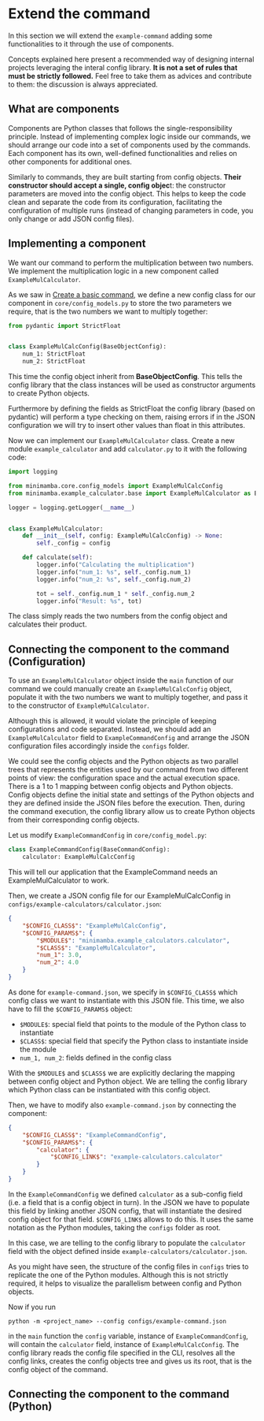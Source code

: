 # Extend the command
In this section we will extend the `example-command` adding some functionalities to it through the use of components.

Concepts explained here present a recommended way of designing internal projects leveraging the interal config library. **It is not a set of rules that must be strictly followed.** Feel free to take them as advices and contribute to them: the discussion is always appreciated.

## What are components
Components are Python classes that follows the single-responsibility principle. Instead of implementing complex logic inside our commands, we should arrange our code into a set of components used by the commands. Each component has its own, well-defined functionalities and relies on other components for additional ones.

Similarly to commands, they are built starting from config objects. **Their constructor should accept a single, config objec**t: the constructor parameters are moved into the config object. This helps to keep the code clean and separate the code from its configuration, facilitating the configuration of multiple runs (instead of changing parameters in code, you only change or add JSON config files).

## Implementing a component
We want our command to perform the multiplication between two numbers. We implement the multiplication logic in a new component called `ExampleMulCalculator`.

As we saw in [Create a basic command](creating-command.md), we define a new config class for our component in `core/config_models.py` to store the two parameters we require, that is the two numbers we want to multiply together:

```python
from pydantic import StrictFloat


class ExampleMulCalcConfig(BaseObjectConfig):
    num_1: StrictFloat
    num_2: StrictFloat
```
This time the config object inherit from **BaseObjectConfig**. This tells the config library that the class instances will be used as constructor arguments to create Python objects.

Furthermore by defining the fields as StrictFloat the config library (based on pydantic) will perform a type checking on them, raising errors if in the JSON configuration we will try to insert other values than float in this attributes.

Now we can implement our `ExampleMulCalculator` class. Create a new module `example_calculator` and add `calculator.py` to it with the following code:
```python
import logging

from minimamba.core.config_models import ExampleMulCalcConfig
from minimamba.example_calculator.base import ExampleMulCalculator as BaseTool

logger = logging.getLogger(__name__)


class ExampleMulCalculator:
    def __init__(self, config: ExampleMulCalcConfig) -> None:
        self._config = config

    def calculate(self):
        logger.info("Calculating the multiplication")
        logger.info("num_1: %s", self._config.num_1)
        logger.info("num_2: %s", self._config.num_2)

        tot = self._config.num_1 * self._config.num_2
        logger.info("Result: %s", tot)
```

The class simply reads the two numbers from the config object and calculates their product.

## Connecting the component to the command (Configuration)
To use an `ExampleMulCalculator` object inside the `main` function of our command we could manually create an `ExampleMulCalcConfig` object, populate it with the two numbers we want to multiply together, and pass it to the constructor of `ExampleMulCalculator`.

Although this is allowed, it would violate the principle of keeping configurations and code separated. Instead, we should add an `ExampleMulCalculator` field to `ExampleCommandConfig` and arrange the JSON configuration files accordingly inside the `configs` folder.

We could see the config objects and the Python objects as two parallel trees that represents the entities used by our command from two different points of view: the configuration space and the actual execution space. There is a 1 to 1 mapping between config objects and Python objects. Config objects define the initial state and settings of the Python objects and they are defined inside the JSON files before the execution. Then, during the command execution, the config library allow us to create Python objects from their corresponding config objects.

Let us modify `ExampleCommandConfig` in `core/config_model.py`:
```python
class ExampleCommandConfig(BaseCommandConfig):
    calculator: ExampleMulCalcConfig
```
This will tell our application that the ExampleCommand needs an ExampleMulCalculator to work.

Then, we create a JSON config file for our ExampleMulCalcConfig in `configs/example-calculators/calculator.json`:
```json
{
    "$CONFIG_CLASS$": "ExampleMulCalcConfig",
    "$CONFIG_PARAMS$": {
        "$MODULE$": "minimamba.example_calculators.calculator",
        "$CLASS$": "ExampleMulCalculator",
        "num_1": 3.0,
        "num_2": 4.0
    }
}
```
As done for `example-command.json`, we specify in `$CONFIG_CLASS$` which config class we want to instantiate with this JSON file. This time, we also have to fill the `$CONFIG_PARAMS$` object:

- `$MODULE$`: special field that points to the module of the Python class to instantiate
- `$CLASS$`: special field that specify the Python class to instantiate inside the module
- `num_1, num_2`: fields defined in the config class

With the `$MODULE$` and `$CLASS$` we are explicitly declaring the mapping between config object and Python object. We are telling the config library which Python class can be instantiated with this config object.

Then, we have to modify also `example-command.json` by connecting the component:
```json
{
    "$CONFIG_CLASS$": "ExampleCommandConfig",
    "$CONFIG_PARAMS$": {
        "calculator": {
            "$CONFIG_LINK$": "example-calculators.calculator"
        }
    }
}
```
In the `ExampleCommandConfig` we defined `calculator` as a sub-config field (i.e. a field that is a config object in turn). In the JSON we have to populate this field by linking another JSON config, that will instantiate the desired config object for that field. `$CONFIG_LINK$` allows to do this. It uses the same notation as the Python modules, taking the `configs` folder as root.

In this case, we are telling to the config library to populate the `calculator` field with the object defined inside `example-calculators/calculator.json`.

As you might have seen, the structure of the config files in `configs` tries to replicate the one of the Python modules. Although this is not strictly required, it helps to visualize the parallelism between config and Python objects.

Now if you run
```shell
python -m <project_name> --config configs/example-command.json
```
in the `main` function the `config` variable, instance of `ExampleCommandConfig`, will contain the `calculator` field, instance of `ExampleMulCalcConfig`. The config library reads the config file specified in the CLI, resolves all the config links, creates the config objects tree and gives us its root, that is the config object of the command.

## Connecting the component to the command (Python)
